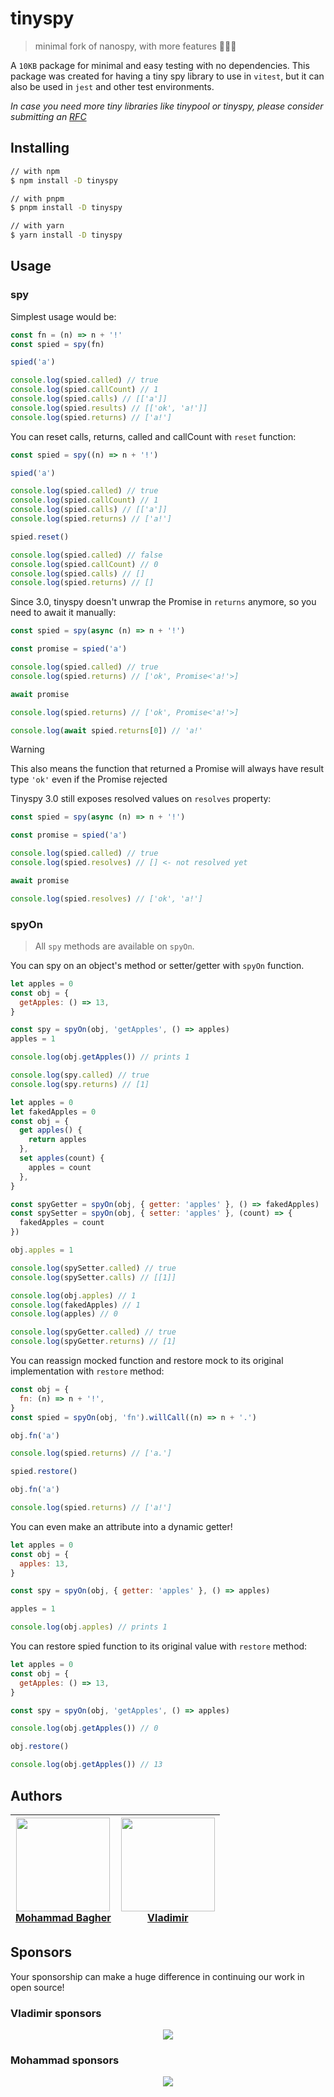 # tinyspy

> minimal fork of nanospy, with more features 🕵🏻‍♂️

A `10KB` package for minimal and easy testing with no dependencies.
This package was created for having a tiny spy library to use in `vitest`, but it can also be used in `jest` and other test environments.

_In case you need more tiny libraries like tinypool or tinyspy, please consider submitting an [RFC](https://github.com/tinylibs/rfcs)_

## Installing

```bash
// with npm
$ npm install -D tinyspy

// with pnpm
$ pnpm install -D tinyspy

// with yarn
$ yarn install -D tinyspy
```

## Usage

### spy

Simplest usage would be:

```js
const fn = (n) => n + '!'
const spied = spy(fn)

spied('a')

console.log(spied.called) // true
console.log(spied.callCount) // 1
console.log(spied.calls) // [['a']]
console.log(spied.results) // [['ok', 'a!']]
console.log(spied.returns) // ['a!']
```

You can reset calls, returns, called and callCount with `reset` function:

```js
const spied = spy((n) => n + '!')

spied('a')

console.log(spied.called) // true
console.log(spied.callCount) // 1
console.log(spied.calls) // [['a']]
console.log(spied.returns) // ['a!']

spied.reset()

console.log(spied.called) // false
console.log(spied.callCount) // 0
console.log(spied.calls) // []
console.log(spied.returns) // []
```

Since 3.0, tinyspy doesn't unwrap the Promise in `returns` anymore, so you need to await it manually:

```js
const spied = spy(async (n) => n + '!')

const promise = spied('a')

console.log(spied.called) // true
console.log(spied.returns) // ['ok', Promise<'a!'>]

await promise

console.log(spied.returns) // ['ok', Promise<'a!'>]

console.log(await spied.returns[0]) // 'a!'
```

> [!WARNING]
> This also means the function that returned a Promise will always have result type `'ok'` even if the Promise rejected

Tinyspy 3.0 still exposes resolved values on `resolves` property:

```js
const spied = spy(async (n) => n + '!')

const promise = spied('a')

console.log(spied.called) // true
console.log(spied.resolves) // [] <- not resolved yet

await promise

console.log(spied.resolves) // ['ok', 'a!']
```

### spyOn

> All `spy` methods are available on `spyOn`.

You can spy on an object's method or setter/getter with `spyOn` function.

```js
let apples = 0
const obj = {
  getApples: () => 13,
}

const spy = spyOn(obj, 'getApples', () => apples)
apples = 1

console.log(obj.getApples()) // prints 1

console.log(spy.called) // true
console.log(spy.returns) // [1]
```

```js
let apples = 0
let fakedApples = 0
const obj = {
  get apples() {
    return apples
  },
  set apples(count) {
    apples = count
  },
}

const spyGetter = spyOn(obj, { getter: 'apples' }, () => fakedApples)
const spySetter = spyOn(obj, { setter: 'apples' }, (count) => {
  fakedApples = count
})

obj.apples = 1

console.log(spySetter.called) // true
console.log(spySetter.calls) // [[1]]

console.log(obj.apples) // 1
console.log(fakedApples) // 1
console.log(apples) // 0

console.log(spyGetter.called) // true
console.log(spyGetter.returns) // [1]
```

You can reassign mocked function and restore mock to its original implementation with `restore` method:

```js
const obj = {
  fn: (n) => n + '!',
}
const spied = spyOn(obj, 'fn').willCall((n) => n + '.')

obj.fn('a')

console.log(spied.returns) // ['a.']

spied.restore()

obj.fn('a')

console.log(spied.returns) // ['a!']
```

You can even make an attribute into a dynamic getter!

```js
let apples = 0
const obj = {
  apples: 13,
}

const spy = spyOn(obj, { getter: 'apples' }, () => apples)

apples = 1

console.log(obj.apples) // prints 1
```

You can restore spied function to its original value with `restore` method:

```js
let apples = 0
const obj = {
  getApples: () => 13,
}

const spy = spyOn(obj, 'getApples', () => apples)

console.log(obj.getApples()) // 0

obj.restore()

console.log(obj.getApples()) // 13
```

## Authors

| <a href="https://github.com/Aslemammad"> <img width='150' src="https://avatars.githubusercontent.com/u/37929992?v=4" /><br> Mohammad Bagher </a> | <a href="https://github.com/sheremet-va"> <img width='150' src="https://avatars.githubusercontent.com/u/16173870?v=4" /><br> Vladimir </a> |
| ------------------------------------------------------------------------------------------------------------------------------------------------ | ------------------------------------------------------------------------------------------------------------------------------------------ |

## Sponsors

Your sponsorship can make a huge difference in continuing our work in open source!

### Vladimir sponsors

<p align="center">
  <a href="https://cdn.jsdelivr.net/gh/sheremet-va/static/sponsors.svg">
    <img src='https://cdn.jsdelivr.net/gh/sheremet-va/static/sponsors.svg'/>
  </a>
</p>

### Mohammad sponsors

<p align="center">
  <a href="https://cdn.jsdelivr.net/gh/aslemammad/static/sponsors.svg">
    <img src='https://cdn.jsdelivr.net/gh/aslemammad/static/sponsors.svg'/>
  </a>
</p>
